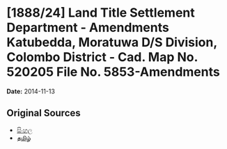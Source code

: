 # [1888/24] Land Title Settlement Department - Amendments Katubedda, Moratuwa D/S Division, Colombo District - Cad. Map No. 520205 File No. 5853-Amendments

**Date:** 2014-11-13

## Original Sources

- [සිංහල](https://documents.gov.lk/view/extra-gazettes/2014/11/1888-24_S.pdf)
- [தமிழ்](https://documents.gov.lk/view/extra-gazettes/2014/11/1888-24_T.pdf)
